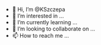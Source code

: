 - 👋 Hi, I’m @KSzczepa
- 👀 I’m interested in ...
- 🌱 I’m currently learning ...
- 💞️ I’m looking to collaborate on ...
- 📫 How to reach me ...

<!---
KSzczepa/KSzczepa is a ✨ special ✨ repository because its `README.md` (this file) appears on your GitHub profile.
You can click the Preview link to take a look at your changes.
--->
